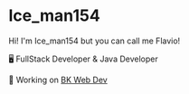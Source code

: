 # Ice_man154

Hi! I'm Ice_man154 but you can call me Flavio!

🖥️ FullStack Developer & Java Developer

🧑 Working on [BK Web Dev](https://www.bkwebdev.com)
